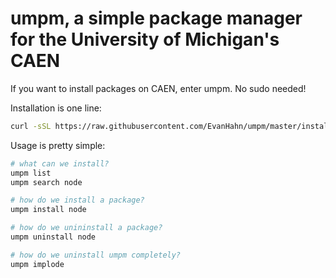 umpm, a simple package manager for the University of Michigan's CAEN
====================================================================

If you want to install packages on CAEN, enter umpm. No sudo needed!

Installation is one line:

```sh
curl -sSL https://raw.githubusercontent.com/EvanHahn/umpm/master/install | bash
```

Usage is pretty simple:

```sh
# what can we install?
umpm list
umpm search node

# how do we install a package?
umpm install node

# how do we unininstall a package?
umpm uninstall node

# how do we uninstall umpm completely?
umpm implode
```
